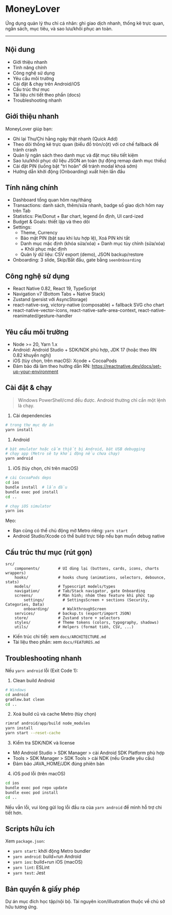 # MoneyLover

Ứng dụng quản lý thu chi cá nhân: ghi giao dịch nhanh, thống kê trực quan, ngân sách, mục tiêu, và sao lưu/khôi phục an toàn.

---

## Nội dung

- Giới thiệu nhanh
- Tính năng chính
- Công nghệ sử dụng
- Yêu cầu môi trường
- Cài đặt & chạy trên Android/iOS
- Cấu trúc thư mục
- Tài liệu chi tiết theo phần (docs)
- Troubleshooting nhanh

## Giới thiệu nhanh

MoneyLover giúp bạn:

- Ghi lại Thu/Chi hằng ngày thật nhanh (Quick Add)
- Theo dõi thống kê trực quan (biểu đồ tròn/cột) với cơ chế fallback để tránh crash
- Quản lý ngân sách theo danh mục và đặt mục tiêu tiết kiệm
- Sao lưu/khôi phục dữ liệu JSON an toàn (tự động remap danh mục thiếu)
- Cài đặt PIN (luồng bật "trì hoãn" để tránh modal khoá sớm)
- Hướng dẫn khởi động (Onboarding) xuất hiện lần đầu

## Tính năng chính

- Dashboard tổng quan hôm nay/tháng
- Transactions: danh sách, thêm/sửa nhanh, badge số giao dịch hôm nay trên Tab
- Statistics: Pie/Donut + Bar chart, legend ổn định, UI card-ized
- Budget & Goals: thiết lập và theo dõi
- Settings:
  - Theme, Currency
  - Bảo mật PIN (bật sau khi lưu hợp lệ), Xoá PIN khi tắt
  - Danh mục mặc định (khóa sửa/xóa) + Danh mục tùy chỉnh (sửa/xóa) + Khôi phục mặc định
  - Quản lý dữ liệu: CSV export (demo), JSON backup/restore
- Onboarding: 3 slide, Skip/Bắt đầu, gate bằng `seenOnboarding`

## Công nghệ sử dụng

- React Native 0.82, React 19, TypeScript
- Navigation v7 (Bottom Tabs + Native Stack)
- Zustand (persist với AsyncStorage)
- react-native-svg, victory-native (composable) + fallback SVG cho chart
- react-native-vector-icons, react-native-safe-area-context, react-native-reanimated/gesture-handler

## Yêu cầu môi trường

- Node >= 20, Yarn 1.x
- Android: Android Studio + SDK/NDK phù hợp, JDK 17 (hoặc theo RN 0.82 khuyến nghị)
- iOS (tùy chọn, trên macOS): Xcode + CocoaPods
- Đảm bảo đã làm theo hướng dẫn RN: <https://reactnative.dev/docs/set-up-your-environment>

## Cài đặt & chạy

> Windows PowerShell/cmd đều được. Android thường chỉ cần một lệnh là chạy.

1. Cài dependencies

```sh
# trong thư mục dự án
yarn install
```

1. Android

```sh
# bật emulator hoặc cắm thiết bị Android, bật USB debugging
# chạy app (Metro sẽ tự khởi động nếu chưa chạy)
yarn android
```

1. iOS (tùy chọn, chỉ trên macOS)

```sh
# cài CocoaPods deps
cd ios
bundle install  # lần đầu
bundle exec pod install
cd ..

# chạy iOS simulator
yarn ios
```

Mẹo:
- Bạn cũng có thể chủ động mở Metro riêng: `yarn start`
- Android Studio/Xcode có thể build trực tiếp nếu bạn muốn debug native

## Cấu trúc thư mục (rút gọn)

```
src/
	components/        # UI dùng lại (buttons, cards, icons, charts wrappers)
	hooks/             # hooks chung (animations, selectors, debounce, stats)
	models/            # Typescript models/types
	navigation/        # Tab/Stack navigator, gate Onboarding
	screens/           # Màn hình; nhóm theo feature khi phức tạp
		settings/        # SettingsScreen + sections (Security, Categories, Data)
		onboarding/      # WalkthroughScreen
	services/          # backup.ts (export/import JSON)
	store/             # Zustand store + selectors
	styles/            # Theme tokens (colors, typography, shadows)
	utils/             # Helpers (format tiền, CSV, ...)
```

- Kiến trúc chi tiết: xem `docs/ARCHITECTURE.md`
- Tài liệu theo phần: xem `docs/FEATURES.md`

## Troubleshooting nhanh

Nếu `yarn android` lỗi (Exit Code 1):

1) Clean build Android
```sh
# Windows
cd android
gradlew.bat clean
cd ..
```

2) Xoá build cũ và cache Metro (tùy chọn)
```sh
rimraf android/app/build node_modules
yarn install
yarn start --reset-cache
```

3) Kiểm tra SDK/NDK và license
- Mở Android Studio > SDK Manager > cài Android SDK Platform phù hợp
- Tools > SDK Manager > SDK Tools > cài NDK (nếu Gradle yêu cầu)
- Đảm bảo JAVA_HOME/JDK đúng phiên bản

4) iOS pod lỗi (trên macOS)
```sh
cd ios
bundle exec pod repo update
bundle exec pod install
cd ..
```

Nếu vẫn lỗi, vui lòng gửi log lỗi đầu ra của `yarn android` để mình hỗ trợ chi tiết hơn.

## Scripts hữu ích

Xem `package.json`:
- `yarn start`: khởi động Metro bundler
- `yarn android`: build+run Android
- `yarn ios`: build+run iOS (macOS)
- `yarn lint`: ESLint
- `yarn test`: Jest

## Bản quyền & giấy phép

Dự án mục đích học tập/nội bộ. Tài nguyên icon/illustration thuộc về chủ sở hữu tương ứng.
